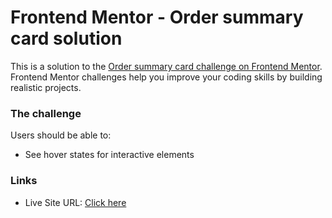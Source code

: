 # Frontend Mentor - Order summary card solution

This is a solution to the [Order summary card challenge on Frontend Mentor](https://www.frontendmentor.io/challenges/order-summary-component-QlPmajDUj). Frontend Mentor challenges help you improve your coding skills by building realistic projects. 


### The challenge

Users should be able to:

- See hover states for interactive elements


### Links

- Live Site URL: [Click here](https://9c45e71c.frontend-mentor-challenge-1-order-summary-card.pages.dev/)
